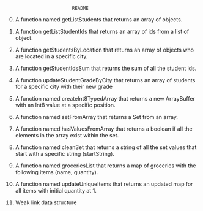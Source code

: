 							README
0) A function named getListStudents that returns an array of objects.

1) A function getListStudentIds that returns an array of ids from a list of object.

2) A function getStudentsByLocation that returns an array of objects who are located in a specific city.

3) A function getStudentIdsSum that returns the sum of all the student ids.

4) A function updateStudentGradeByCity that returns an array of students for a specific city with their new grade

5) A function named createInt8TypedArray that returns a new ArrayBuffer with an Int8 value at a specific position.

6) A function named setFromArray that returns a Set from an array.

7) A function named hasValuesFromArray that returns a boolean if all the elements in the array exist within the set.

8) A function named cleanSet that returns a string of all the set values that start with a specific string (startString).

9) A  function named groceriesList that returns a map of groceries with the following items (name, quantity).

10) A function named updateUniqueItems that returns an updated map for all items with initial quantity at 1.

11)  Weak link data structure
